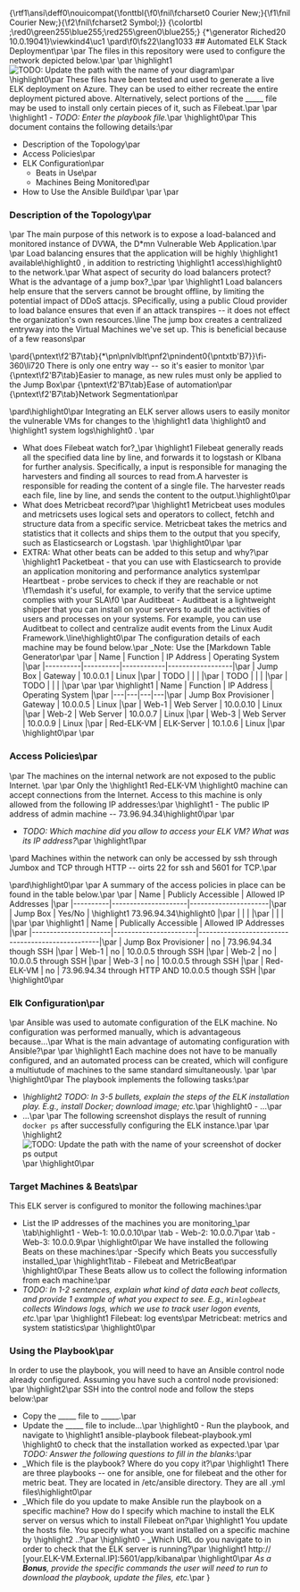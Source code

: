 {\rtf1\ansi\deff0\nouicompat{\fonttbl{\f0\fnil\fcharset0 Courier New;}{\f1\fnil Courier New;}{\f2\fnil\fcharset2 Symbol;}}
{\colortbl ;\red0\green255\blue255;\red255\green0\blue255;}
{\*\generator Riched20 10.0.19041}\viewkind4\uc1 
\pard\f0\fs22\lang1033 ## Automated ELK Stack Deployment\par
\par
The files in this repository were used to configure the network depicted below.\par
\par
\highlight1 ![TODO: Update the path with the name of your diagram](Images/diagram_filename.png)\par
\highlight0\par
These files have been tested and used to generate a live ELK deployment on Azure. They can be used to either recreate the entire deployment pictured above. Alternatively, select portions of the _____ file may be used to install only certain pieces of it, such as Filebeat.\par
\par
\highlight1   - _TODO: Enter the playbook file._\par
\highlight0\par
This document contains the following details:\par
- Description of the Topology\par
- Access Policies\par
- ELK Configuration\par
  - Beats in Use\par
  - Machines Being Monitored\par
- How to Use the Ansible Build\par
\par
\par
### Description of the Topology\par
\par
The main purpose of this network is to expose a load-balanced and monitored instance of DVWA, the D*mn Vulnerable Web Application.\par
\par
Load balancing ensures that the application will be highly \highlight1 available\highlight0 , in addition to restricting \highlight1 access\highlight0  to the network.\par
What aspect of security do load balancers protect? What is the advantage of a jump box?_\par
\par
\highlight1 Load balancers help ensure that the servers cannot be brought offline, by limiting the potential impact of DDoS attacjs. SPecifically, using a public Cloud provider to load balance ensures that even if an attack transpires -- it does not effect the organization's own resources.\line The jump box creates a centralized entryway into the Virtual Machines we've set up. This is beneficial because of a few reasons\par

\pard{\pntext\f2\'B7\tab}{\*\pn\pnlvlblt\pnf2\pnindent0{\pntxtb\'B7}}\fi-360\li720 There is only one entry way -- so it's easier to monitor \par
{\pntext\f2\'B7\tab}Easier to manage, as new rules must only be applied to the Jump Box\par
{\pntext\f2\'B7\tab}Ease of automation\par
{\pntext\f2\'B7\tab}Network Segmentation\par

\pard\highlight0\par
Integrating an ELK server allows users to easily monitor the vulnerable VMs for changes to the \highlight1 data \highlight0 and \highlight1 system logs\highlight0 . \par
- What does Filebeat watch for?_\par
\highlight1 Filebeat generally reads all the specified data line by line, and forwards it to logstash or KIbana for further analysis. Specifically, a input is responsible for managing the harvesters and finding all sources to read from.A harvester is responsible for reading the content of a single file. The harvester reads each file, line by line, and sends the content to the output.\highlight0\par
- What does Metricbeat record?\par
\highlight1 Metricbeat uses modules and metricsets uses logical sets and operators to collect, fetchh and structure data from a specific service. Metricbeat takes the metrics and statistics that it collects and ships them to the output that you specify, such as Elasticsearch or Logstash. \par
\highlight0\par
\par
- EXTRA: What other beats can be added to this setup and why?\par
\highlight1  Packetbeat - that you can use with Elasticsearch to provide an application monitoring and performance analytics system\par
 Heartbeat - probe services to check if they are reachable or not \f1\emdash  it's useful, for example, to verify that the service uptime complies with your SLA\f0  \par
 Auditbeat - Auditbeat is a lightweight shipper that you can install on your servers to audit the activities of users and processes on your systems. For example, you can use Auditbeat to collect and centralize audit events from the Linux Audit Framework.\line\highlight0\par
The configuration details of each machine may be found below.\par
_Note: Use the [Markdown Table Generator\par
\par
| Name     | Function | IP Address | Operating System |\par
|----------|----------|------------|------------------|\par
| Jump Box | Gateway  | 10.0.0.1   | Linux            |\par
| TODO     |          |            |                  |\par
| TODO     |          |            |                  |\par
| TODO     |          |            |                  |\par
\par
\par
\highlight1 | Name  | Function | IP Address | Operating System |\par
|---|---|---|---|\par
| Jump Box Provisioner | Gateway | 10.0.0.5 | Linux |\par
| Web-1  | Web Server | 10.0.0.10 | Linux |\par
| Web-2 | Web Server | 10.0.0.7 | Linux |\par
| Web-3 | Web Server | 10.0.0.9 | Linux |\par
| Red-ELK-VM | ELK-Server | 10.1.0.6 | Linux |\par
\highlight0\par
\par
### Access Policies\par
\par
The machines on the internal network are not exposed to the public Internet. \par
\par
Only the \highlight1 Red-ELK-VM \highlight0 machine can accept connections from the Internet. Access to this machine is only allowed from the following IP addresses:\par
\highlight1 - The public IP address of admin machine -- 73.96.94.34\highlight0\par
\par
- _TODO: Which machine did you allow to access your ELK VM? What was its IP address?_\par
\highlight1\par

\pard Machines within the network can only be accessed by ssh through Jumbox and TCP through HTTP -- oirts 22 for ssh and 5601 for TCP.\par

\pard\highlight0\par
\par
A summary of the access policies in place can be found in the table below.\par
\par
| Name     | Publicly Accessible | Allowed IP Addresses |\par
|----------|---------------------|----------------------|\par
| Jump Box | Yes/No              | \highlight1 73.96.94.34\highlight0 |\par
|          |                     |                      |\par
|          |                     |                      |\par
\par
\highlight1 | Name                 | Publically Accessible | Allowed IP Addresses                             |\par
|----------------------|-----------------------|--------------------------------------------------|\par
| Jump Box Provisioner | no                    | 73.96.94.34 though SSH                           |\par
| Web-1                | no                    | 10.0.0.5 through SSH                             |\par
| Web-2                | no                    | 10.0.0.5 through SSH                             |\par
| Web-3                | no                    | 10.0.0.5 through SSH                             |\par
| Red-ELK-VM           | no                    | 73.96.94.34 through HTTP AND 10.0.0.5 though SSH |\par
\highlight0\par
### Elk Configuration\par
\par
Ansible was used to automate configuration of the ELK machine. No configuration was performed manually, which is advantageous because...\par
What is the main advantage of automating configuration with Ansible?\par
\par
\highlight1 Each machine does not have to be manually configured, and an automated process can be created, which will configure a multiutude of machines to the same standard simultaneously. \par
\par
\highlight0\par
The playbook implements the following tasks:\par
- _\highlight2 TODO: In 3-5 bullets, explain the steps of the ELK installation play. E.g., install Docker; download image; etc._\par
\highlight0 - ...\par
- ...\par
\par
The following screenshot displays the result of running `docker ps` after successfully configuring the ELK instance.\par
\par
\highlight2 ![TODO: Update the path with the name of your screenshot of docker ps output](Images/docker_ps_output.png)\par
\highlight0\par
### Target Machines & Beats\par
This ELK server is configured to monitor the following machines:\par
- List the IP addresses of the machines you are monitoring_\par
\tab\highlight1 - Web-1: 10.0.0.10\par
\tab - Web-2: 10.0.0.7\par
\tab - Web-3: 10.0.0.9\par
\highlight0\par
We have installed the following Beats on these machines:\par
-Specify which Beats you successfully installed_\par
\highlight1\tab - Filebeat and MetricBeat\par
\highlight0\par
These Beats allow us to collect the following information from each machine:\par
- _TODO: In 1-2 sentences, explain what kind of data each beat collects, and provide 1 example of what you expect to see. E.g., `Winlogbeat` collects Windows logs, which we use to track user logon events, etc._\par
\par
\highlight1     Filebeat: log events\par
    Metricbeat: metrics and system statistics\par
\highlight0\par
### Using the Playbook\par
In order to use the playbook, you will need to have an Ansible control node already configured. Assuming you have such a control node provisioned: \par
\highlight2\par
SSH into the control node and follow the steps below:\par
- Copy the _____ file to _____.\par
- Update the _____ file to include...\par
\highlight0 - Run the playbook, and navigate to \highlight1 ansible-playbook filebeat-playbook.yml \highlight0 to check that the installation worked as expected.\par
\par
_TODO: Answer the following questions to fill in the blanks:_\par
- _Which file is the playbook? Where do you copy it?\par
\highlight1 There are three playbooks -- one for ansible, one for filebeat and the other for metric beat. They are located in /etc/ansible directory. They are all .yml files\highlight0\par
- _Which file do you update to make Ansible run the playbook on a specific machine? How do I specify which machine to install the ELK server on versus which to install Filebeat on?\par
\highlight1 You update the hosts file. You specify what you want installed on a specific machine by \highlight2 ..?\par
\highlight0 - _Which URL do you navigate to in order to check that the ELK server is running?\par
\highlight1 http:// [your.ELK-VM.External.IP]:5601/app/kibana\par
\highlight0\par
_As a **Bonus**, provide the specific commands the user will need to run to download the playbook, update the files, etc._\par
}
 